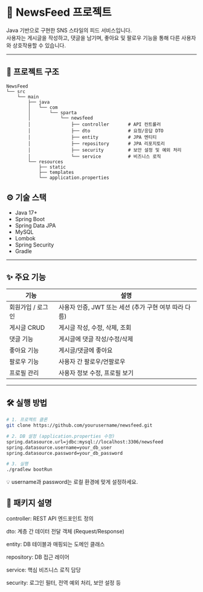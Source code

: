 # 📰 NewsFeed 프로젝트

Java 기반으로 구현한 SNS 스타일의 피드 서비스입니다.  
사용자는 게시글을 작성하고, 댓글을 남기며, 좋아요 및 팔로우 기능을 통해 다른 사용자와 상호작용할 수 있습니다.

---

## 📁 프로젝트 구조

```
NewsFeed
└── src
    └── main
        ├── java
        │   └── com
        │       └── sparta
        │           └── newsfeed
        │               ├── controller       # API 컨트롤러
        │               ├── dto              # 요청/응답 DTO
        │               ├── entity           # JPA 엔티티
        │               ├── repository       # JPA 리포지토리
        │               ├── security         # 보안 설정 및 예외 처리
        │               └── service          # 비즈니스 로직
        └── resources
            ├── static
            ├── templates
            └── application.properties
```


## ⚙️ 기술 스택

- Java 17+
- Spring Boot
- Spring Data JPA
- MySQL
- Lombok
- Spring Security
- Gradle

---

## ✨ 주요 기능

| 기능 | 설명 |
|------|------|
| 회원가입 / 로그인 | 사용자 인증, JWT 또는 세션 (추가 구현 여부 따라 다름) |
| 게시글 CRUD | 게시글 작성, 수정, 삭제, 조회 |
| 댓글 기능 | 게시글에 댓글 작성/수정/삭제 |
| 좋아요 기능 | 게시글/댓글에 좋아요 |
| 팔로우 기능 | 사용자 간 팔로우/언팔로우 |
| 프로필 관리 | 사용자 정보 수정, 프로필 보기 |

---

## 🛠️ 실행 방법

```bash
# 1. 프로젝트 클론
git clone https://github.com/yourusername/newsfeed.git

# 2. DB 설정 (application.properties 수정)
spring.datasource.url=jdbc:mysql://localhost:3306/newsfeed
spring.datasource.username=your_db_user
spring.datasource.password=your_db_password

# 3. 실행
./gradlew bootRun
```
💡 username과 password는 로컬 환경에 맞게 설정하세요.
## 📌 패키지 설명
controller: REST API 엔드포인트 정의

dto: 계층 간 데이터 전달 객체 (Request/Response)

entity: DB 테이블과 매핑되는 도메인 클래스

repository: DB 접근 레이어

service: 핵심 비즈니스 로직 담당

security: 로그인 필터, 전역 예외 처리, 보안 설정 등


